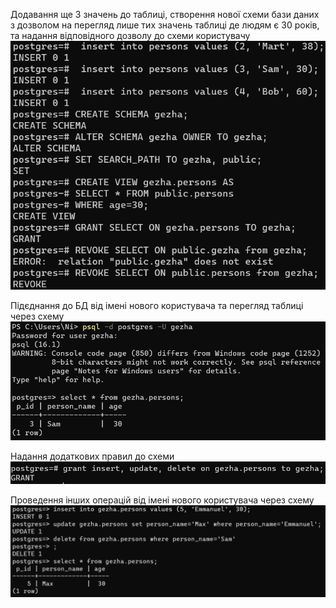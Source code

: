 Додавання ще 3 значень до таблиці, створення нової схеми бази даних з дозволом на перегляд лише тих значень таблиці де людям є 30 років, та надання відповідного дозволу до схеми користувачу
![](./pics/5.png)

Підєднання до БД від імені нового користувача та перегляд таблиці через схему
![](./pics/6.png)

Надання додаткових правил до схеми
![](./pics/7.png)

Проведення інших операцій від імені нового користувача через схему
![](./pics/8.png)